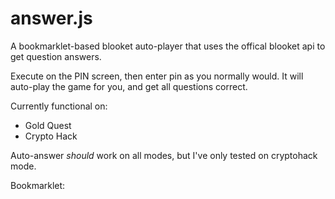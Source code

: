 # answer.js
A bookmarklet-based blooket auto-player that uses the offical blooket api to get question answers.

Execute on the PIN screen, then enter pin as you normally would. It will auto-play the game for you, and get all questions correct.

Currently functional on:

- Gold Quest
- Crypto Hack

Auto-answer *should* work on all modes, but I've only tested on cryptohack mode.

Bookmarklet: